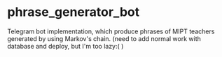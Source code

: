# phrase_generator_bot
Telegram bot implementation, which produce phrases of MIPT teachers generated by using Markov's chain. (need to add normal work with database and deploy, but I'm too lazy:( )
